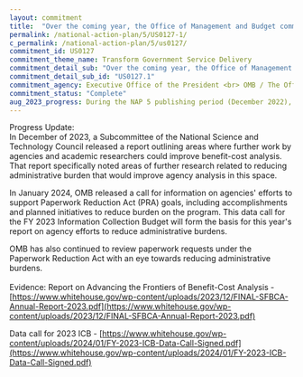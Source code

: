 ```yaml
---
layout: commitment
title:  "Over the coming year, the Office of Management and Budget commits to supporting Federal agencies in both of these steps, including by developing and sharing burden assessment and reduction tools and resources with Federal agencies and through the review of paperwork requests under the Paperwork Reduction Act."
permalink: /national-action-plan/5/US0127-1/
c_permalink: /national-action-plan/5/us0127/
commitment_id: US0127
commitment_theme_name: Transform Government Service Delivery
commitment_detail_sub: "Over the coming year, the Office of Management and Budget commits to supporting Federal agencies in both of these steps, including by developing and sharing burden assessment and reduction tools and resources with Federal agencies and through the review of paperwork requests under the Paperwork Reduction Act."
commitment_detail_sub_id: "US0127.1"
commitment_agency: Executive Office of the President <br> OMB / The Office of Performance and Personnel Management
commitment_status: "Complete"
aug_2023_progress: During the NAP 5 publishing period (December 2022), OMB released a memo providing strategies for reducing administrative burden in public benefit and service programs (link below). The memo contains examples of progress made in reducing burden to the public in programs like the Emergency Rental Assistance program and Unemployment Insurance Navigator program.<br><a href="https://www.whitehouse.gov/wp-content/uploads/2022/12/BurdenReductionStrategies.pdf">https://www.whitehouse.gov/wp-content/uploads/2022/12/BurdenReductionStrategies.pdf</a><br><br>In May 2023, OMB released a call for information on agencies' efforts to support Paperwork Reduction Act (PRA) goals, including accomplishments and planned initiatives to reduce burden on the program. A link to the memo is below:<br><a href="https://www.whitehouse.gov/wp-content/uploads/2023/05/2022-ICB-Data-Call.pdf">https://www.whitehouse.gov/wp-content/uploads/2023/05/2022-ICB-Data-Call.pdf</a><br><br>In July 2023, OMB released a report summarizing progress implementing the burden reduction initiative. A link to the report is available here:<br><a href="https://www.whitehouse.gov/wp-content/uploads/2023/07/OIRA-2023-Burden-Reduction-Report.pdf">https://www.whitehouse.gov/wp-content/uploads/2023/07/OIRA-2023-Burden-Reduction-Report.pdf</a>
---
```

Progress Update: <br>
In December of 2023, a Subcommittee of the National Science and Technology Council released a report outlining areas where further work by agencies and academic researchers could improve benefit-cost analysis. That report specifically noted areas of further research related to reducing administrative burden that would improve agency analysis in this space. 
 
In January 2024, OMB released a call for information on agencies' efforts to support Paperwork Reduction Act (PRA) goals, including accomplishments and planned initiatives to reduce burden on the program. This data call for the FY 2023 Information Collection Budget will form the basis for this year's report on agency efforts to reduce administrative burdens. 
 
OMB has also continued to review paperwork requests under the Paperwork Reduction Act with an eye towards reducing administrative burdens.<br>
<br>
Evidence: 
Report on Advancing the Frontiers of Benefit-Cost Analysis - [https://www.whitehouse.gov/wp-content/uploads/2023/12/FINAL-SFBCA-Annual-Report-2023.pdf](https://www.whitehouse.gov/wp-content/uploads/2023/12/FINAL-SFBCA-Annual-Report-2023.pdf)
 
Data call for 2023 ICB - [https://www.whitehouse.gov/wp-content/uploads/2024/01/FY-2023-ICB-Data-Call-Signed.pdf](https://www.whitehouse.gov/wp-content/uploads/2024/01/FY-2023-ICB-Data-Call-Signed.pdf)